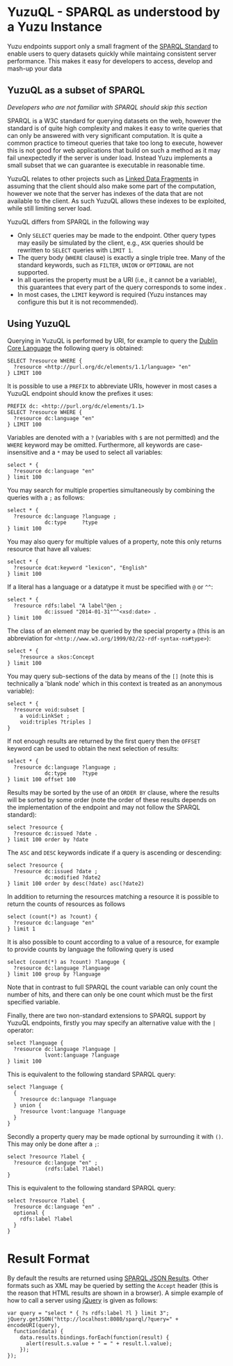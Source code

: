 YuzuQL - SPARQL as understood by a Yuzu Instance
================================================

Yuzu endpoints support only a small fragment of the 
[SPARQL Standard](http://www.w3.org/TR/sparql11-query/) to enable users to
query datasets quickly while maintaing consistent server performance. This 
makes it easy for developers to access, develop and mash-up your data 

YuzuQL as a subset of SPARQL
----------------------------

_Developers who are not familiar with SPARQL should skip this section_

SPARQL is a W3C standard for querying datasets on the web, however the 
standard is of quite high complexity and makes it easy to write queries that
can only be answered with very significant computation. It is quite a common
practice to timeout queries that take too long to execute, however this is
not good for web applications that build on such a method as it may fail
unexpectedly if the server is under load. Instead Yuzu implements a small
subset that we can guarantee is executable in reasonable time.

YuzuQL relates to other projects such as 
[Linked Data Fragments](http://linkeddatafragments.org/) in assuming that 
the client should also make some part of the computation, however we note that
the server has indexes of the data that are not available to the client. As
such YuzuQL allows these indexes to be exploited, while still limiting 
server load.

YuzuQL differs from SPARQL in the following way

* Only `SELECT` queries may be made to the endpoint. Other query types may 
  easily be simulated by the client, e.g., `ASK` queries should be rewritten
  to `SELECT` queries with `LIMIT 1`.
* The query body (`WHERE` clause) is exactly a single triple tree. Many 
  of the standard keywords, such as `FILTER`, `UNION` or `OPTIONAL` are not 
  supported.
* In all queries the property must be a URI (i.e., it cannot be a variable), 
  this guarantees that every part of the query corresponds to some index .
* In most cases, the `LIMIT` keyword is required (Yuzu instances may configure
  this but it is not recommended).

Using YuzuQL
------------

Querying in YuzuQL is performed by URI, for example to query the 
[Dublin Core Language](http://purl.org/dc/elements/1.1/language) the following
query is obtained:

    SELECT ?resource WHERE {
      ?resource <http://purl.org/dc/elements/1.1/language> "en"
    } LIMIT 100

It is possible to use a `PREFIX` to abbreviate URIs, however in most cases a 
YuzuQL endpoint should know the prefixes it uses:

    PREFIX dc: <http://purl.org/dc/elements/1.1>
    SELECT ?resource WHERE {
      ?resource dc:language "en"
    } LIMIT 100

Variables are denoted with a `?` (variables with `$` are not permitted) and the
`WHERE` keyword may be omitted. Furthermore, all keywords are case-insensitive
and a `*` may be used to select all variables:

    select * {
      ?resource dc:language "en"
    } limit 100

You may search for multiple properties simultaneously by combining the queries
with a `;` as follows:

    select * {
      ?resource dc:language ?language ;
                dc:type     ?type 
    } limit 100

You may also query for multiple values of a property, note this only returns
resource that have all values:

    select * {
      ?resource dcat:keyword "lexicon", "English"
    } limit 100

If a literal has a language or a datatype it must be specified with `@` or 
`^^`: 

    select * {
      ?resource rdfs:label "A label"@en ;
                dc:issued "2014-01-31"^^<xsd:date> .
    } limit 100

The class of an element may be queried by the special property `a` (this is an
abbreviation for `<http://www.w3.org/1999/02/22-rdf-syntax-ns#type>`):

    select * {
        ?resource a skos:Concept
    } limit 100

You may query sub-sections of the data by means of the `[]` (note this is 
technically a 'blank node' which in this context is treated as an 
anonymous variable):

    select * {
      ?resource void:subset [
        a void:LinkSet ;
        void:triples ?triples ]
    }

If not enough results are returned by the first query then the `OFFSET` keyword
can be used to obtain the next selection of results:

    select * {
      ?resource dc:language ?language ;
                dc:type     ?type 
    } limit 100 offset 100

Results may be sorted by the use of an `ORDER BY` clause, where the results will
be sorted by some order (note the order of these
results depends on the implementation of the endpoint and may not follow the
SPARQL standard):

    select ?resource {
      ?resource dc:issued ?date .
    } limit 100 order by ?date

The `ASC` and `DESC` keywords indicate if a query is ascending or descending:

    select ?resource {
      ?resource dc:issued ?date ;
                dc:modified ?date2
    } limit 100 order by desc(?date) asc(?date2)

In addition to returning the resources matching a resource it is possible to
return the counts of resources as follows

    select (count(*) as ?count) {
      ?resource dc:language "en"
    } limit 1

It is also possible to count according to a value of a resource, for example
to provide counts by language the following query is used

    select (count(*) as ?count) ?languge {
      ?resource dc:language ?language
    } limit 100 group by ?language

Note that in contrast to full SPARQL the count variable can only count the 
number of hits, and there can only be one count which must be the first 
specified variable.

Finally, there are two non-standard extensions to SPARQL support by YuzuQL 
endpoints, firstly you may specify an alternative value with the `|` operator:

    select ?language {
      ?resource dc:language ?language | 
                lvont:language ?language
    } limit 100

This is equivalent to the following standard SPARQL query:

    select ?language {
      {
        ?resource dc:language ?language
      } union {
        ?resource lvont:language ?language
      }
    }

Secondly a property query may be made optional by surrounding it with `()`. 
This may only be done after a `;`:

    select ?resource ?label {
      ?resource dc:languge "en" ;
                (rdfs:label ?label)
    }

This is equivalent to the following standard SPARQL query:

    select ?resource ?label {
      ?resource dc:language "en" .
      optional {
        rdfs:label ?label
      }
    }

Result Format
=============

By default the results are returned using 
[SPARQL JSON Results](http://www.w3.org/TR/sparql11-results-json/). Other
formats such as XML may be queried by setting the `Accept` header (this 
is the reason that HTML results are shown in a browser). A simple example
of how to call a server using [jQuery](http://jquery.com) is given as follows:

    var query = "select * { ?s rdfs:label ?l } limit 3";
    jQuery.getJSON("http://localhost:8080/sparql/?query=" + encodeURI(query),
      function(data) {
        data.results.bindings.forEach(function(result) {
          alert(result.s.value + " = " + result.l.value);
        });
    });
